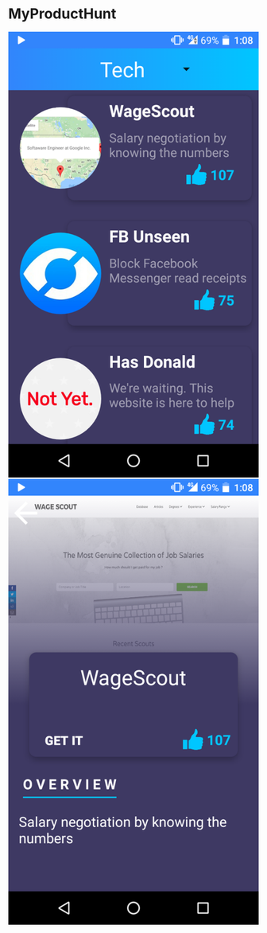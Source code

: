 # MyProductHunt
![Image alt](https://github.com/Danila-Ivanov/image/raw/master/Screenshot_1.png)
![Image alt](https://github.com/Danila-Ivanov/image/raw/master/Screenshot_2.png)
